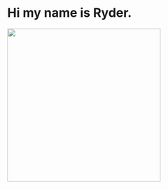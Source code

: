 # Hi my name is Ryder.


<p align="left">
  <img width="350" src="https://media0.giphy.com/media/v1.Y2lkPTc5MGI3NjExODRxOHJyYW1oc2I0bXBnZmM3dHY1ODhnemhvN2Nydmt0ODZhMThuZiZlcD12MV9pbnRlcm5hbF9naWZfYnlfaWQmY3Q9Zw/U4YeKochtpqC8I3PPr/giphy.gif">
</p>
